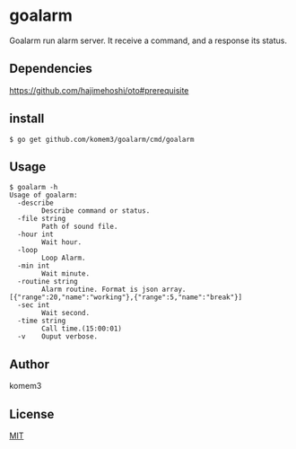 # goalarm

Goalarm run alarm server. It receive a command, and a response its status.

## Dependencies

https://github.com/hajimehoshi/oto#prerequisite


## install

```shell
$ go get github.com/komem3/goalarm/cmd/goalarm
```

## Usage

```shell
$ goalarm -h
Usage of goalarm:
  -describe
    	Describe command or status.
  -file string
    	Path of sound file.
  -hour int
    	Wait hour.
  -loop
    	Loop Alarm.
  -min int
    	Wait minute.
  -routine string
    	Alarm routine. Format is json array. [{"range":20,"name":"working"},{"range":5,"name":"break"}]
  -sec int
    	Wait second.
  -time string
    	Call time.(15:00:01)
  -v	Ouput verbose.
```

## Author

komem3

## License

[MIT](./LICENSE)
